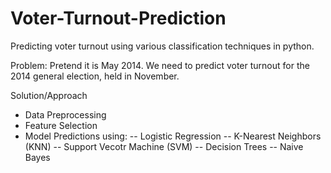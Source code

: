 # Voter-Turnout-Prediction
Predicting voter turnout using various classification techniques in python.

Problem: Pretend it is May 2014. We need to predict voter turnout for the 2014 general election, held in November.

Solution/Approach
- Data Preprocessing
- Feature Selection
- Model Predictions using:
 -- Logistic Regression
 -- K-Nearest Neighbors (KNN)
 -- Support Vecotr Machine (SVM)
 -- Decision Trees
 -- Naive Bayes
